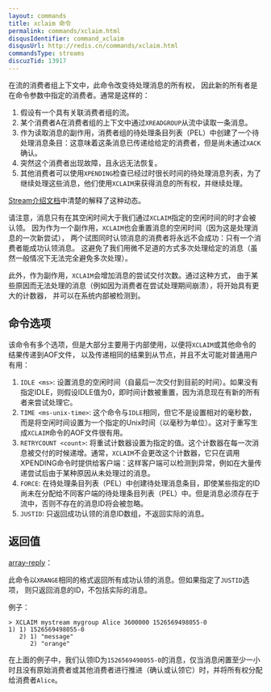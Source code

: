 ```yaml
---
layout: commands
title: xclaim 命令
permalink: commands/xclaim.html
disqusIdentifier: command_xclaim
disqusUrl: http://redis.cn/commands/xclaim.html
commandsType: streams
discuzTid: 13917
---
```


在流的消费者组上下文中，此命令改变待处理消息的所有权，
因此新的所有者是在命令参数中指定的消费者。通常是这样的：

1. 假设有一个具有关联消费者组的流。
2. 某个消费者A在消费者组的上下文中通过`XREADGROUP`从流中读取一条消息。
3. 作为读取消息的副作用，消费者组的待处理条目列表（PEL）中创建了一个待处理消息条目：这意味着这条消息已传递给给定的消费者，但是尚未通过`XACK`确认。
4. 突然这个消费者出现故障，且永远无法恢复。
5. 其他消费者可以使用`XPENDING`检查已经过时很长时间的待处理消息列表，为了继续处理这些消息，他们使用`XCLAIM`来获得消息的所有权，并继续处理。

[Stream介绍文档](/topics/streams-intro)中清楚的解释了这种动态。

请注意，消息只有在其空闲时间大于我们通过`XCLAIM`指定的空闲时间的时才会被认领。
因为作为一个副作用，`XCLAIM`也会重置消息的空闲时间（因为这是处理消息的一次新尝试），
两个试图同时认领消息的消费者将永远不会成功：只有一个消费者能成功认领消息。
这避免了我们用微不足道的方式多次处理给定的消息（虽然一般情况下无法完全避免多次处理）。

此外，作为副作用，`XCLAIM`会增加消息的尝试交付次数。通过这种方式，
由于某些原因而无法处理的消息（例如因为消费者在尝试处理期间崩溃），将开始具有更大的计数器，
并可以在系统内部被检测到。

## 命令选项

该命令有多个选项，但是大部分主要用于内部使用，以便将`XCLAIM`或其他命令的结果传递到AOF文件，
以及传递相同的结果到从节点，并且不太可能对普通用户有用：

1. `IDLE <ms>`: 设置消息的空闲时间（自最后一次交付到目前的时间）。如果没有指定IDLE，则假设IDLE值为0，即时间计数被重置，因为消息现在有新的所有者来尝试处理它。
2. `TIME <ms-unix-time>`: 这个命令与`IDLE`相同，但它不是设置相对的毫秒数，而是将空闲时间设置为一个指定的Unix时间（以毫秒为单位）。这对于重写生成`XCLAIM`命令的AOF文件很有用。
3. `RETRYCOUNT <count>`: 将重试计数器设置为指定的值。这个计数器在每一次消息被交付的时候递增。通常，`XCLAIM`不会更改这个计数器，它只在调用XPENDING命令时提供给客户端：这样客户端可以检测到异常，例如在大量传递尝试后由于某种原因从未处理过的消息。
4. `FORCE`: 在待处理条目列表（PEL）中创建待处理消息条目，即使某些指定的ID尚未在分配给不同客户端的待处理条目列表（PEL）中。但是消息必须存在于流中，否则不存在的消息ID将会被忽略。
5. `JUSTID`: 只返回成功认领的消息ID数组，不返回实际的消息。

## 返回值

[array-reply](/topics/protocol.html#array-reply)：


此命令以`XRANGE`相同的格式返回所有成功认领的消息。但如果指定了`JUSTID`选项，
则只返回消息的ID，不包括实际的消息。

例子：

```
> XCLAIM mystream mygroup Alice 3600000 1526569498055-0
1) 1) 1526569498055-0
   2) 1) "message"
      2) "orange"
```

在上面的例子中，我们认领ID为`1526569498055-0`的消息，仅当消息闲置至少一小时且没有原始消费者或其他消费者进行推进（确认或认领它）时，并将所有权分配给消费者`Alice`。

